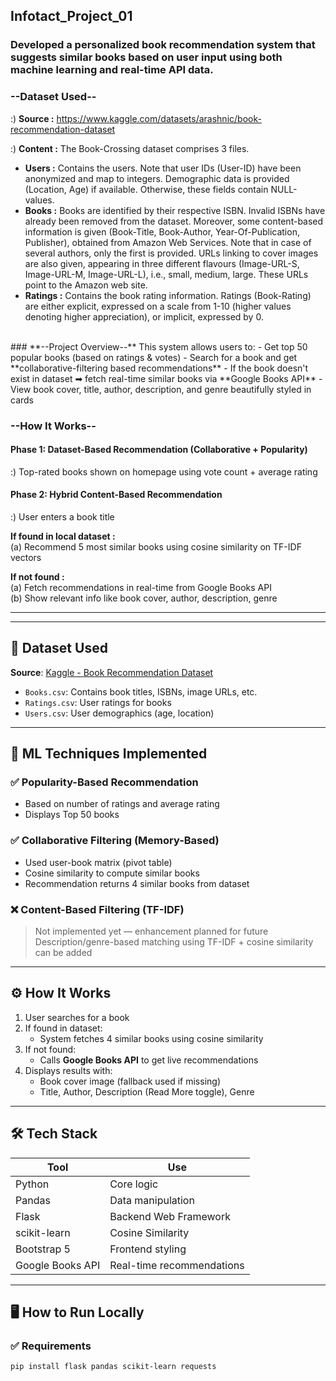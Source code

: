 ## Infotact_Project_01
### Developed a personalized book recommendation system that suggests similar books based on user input using both machine learning and real-time API data. 

### **--Dataset Used--**
:) **Source :** https://www.kaggle.com/datasets/arashnic/book-recommendation-dataset
<br>

:) **Content :**
The Book-Crossing dataset comprises 3 files.
<br>
- **Users :** Contains the users. Note that user IDs (User-ID) have been anonymized and map to integers. Demographic data is provided (Location, Age) if available. Otherwise, these fields contain NULL-values.
- **Books :** Books are identified by their respective ISBN. Invalid ISBNs have already been removed from the dataset. Moreover, some content-based information is given (Book-Title, Book-Author, Year-Of-Publication, Publisher), obtained from Amazon Web Services. Note that in case of several authors, only the first is provided. URLs linking to cover images are also given, appearing in three different flavours (Image-URL-S, Image-URL-M, Image-URL-L), i.e., small, medium, large. These URLs point to the Amazon web site.
- **Ratings :** Contains the book rating information. Ratings (Book-Rating) are either explicit, expressed on a scale from 1-10 (higher values denoting higher appreciation), or implicit, expressed by 0.
<br>
### **--Project Overview--**
This system allows users to:
- Get top 50 popular books (based on ratings & votes)
- Search for a book and get **collaborative-filtering based recommendations**
- If the book doesn't exist in dataset ➡ fetch real-time similar books via **Google Books API**
- View book cover, title, author, description, and genre beautifully styled in cards

  
### **--How It Works--**
####  **Phase 1: Dataset-Based Recommendation (Collaborative + Popularity)**
:) Top-rated books shown on homepage using vote count + average rating
<br>

#### **Phase 2: Hybrid Content-Based Recommendation**
:) User enters a book title
<br>

**If found in local dataset :** 
<br>
(a) Recommend 5 most similar books using cosine similarity on TF-IDF vectors
<br>


**If not found :**
<br>
(a) Fetch recommendations in real-time from Google Books API
<br>
(b) Show relevant info like book cover, author, description, genre

  


---



---

## 📂 Dataset Used

**Source**: [Kaggle - Book Recommendation Dataset](https://www.kaggle.com/datasets/arashnic/book-recommendation-dataset)

- `Books.csv`: Contains book titles, ISBNs, image URLs, etc.
- `Ratings.csv`: User ratings for books
- `Users.csv`: User demographics (age, location)

---

## 🧠 ML Techniques Implemented

### ✅ Popularity-Based Recommendation
- Based on number of ratings and average rating
- Displays Top 50 books

### ✅ Collaborative Filtering (Memory-Based)
- Used user-book matrix (pivot table)
- Cosine similarity to compute similar books
- Recommendation returns 4 similar books from dataset

### ❌ Content-Based Filtering (TF-IDF)
> Not implemented yet — enhancement planned for future  
> Description/genre-based matching using TF-IDF + cosine similarity can be added

---

## ⚙️ How It Works

1. User searches for a book
2. If found in dataset:
   - System fetches 4 similar books using cosine similarity
3. If not found:
   - Calls **Google Books API** to get live recommendations
4. Displays results with:
   - Book cover image (fallback used if missing)
   - Title, Author, Description (Read More toggle), Genre

---

## 🛠 Tech Stack

| Tool         | Use                            |
|--------------|---------------------------------|
| Python       | Core logic                     |
| Pandas       | Data manipulation              |
| Flask        | Backend Web Framework          |
| scikit-learn | Cosine Similarity              |
| Bootstrap 5  | Frontend styling               |
| Google Books API | Real-time recommendations  |

---

## 🖥️ How to Run Locally

### ✅ Requirements

```bash
pip install flask pandas scikit-learn requests




























